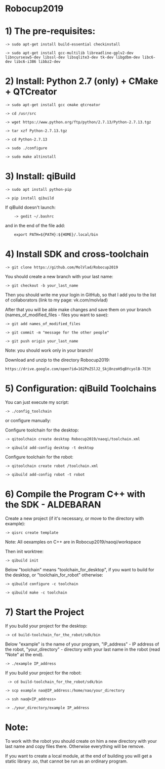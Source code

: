 # Robocup2019

# 1) The pre-requisites:

    -> sudo apt-get install build-essential checkinstall 

    -> sudo apt-get install gcc-multilib libreadline-gplv2-dev libncursesw5-dev libssl-dev libsqlite3-dev tk-dev libgdbm-dev libc6-dev libc6-i386 libbz2-dev 

# 2) Install: Python 2.7 (only) + CMake + QTCreator 

    -> sudo apt-get install gcc cmake qtcreator 

    -> cd /usr/src 

    -> wget https://www.python.org/ftp/python/2.7.13/Python-2.7.13.tgz 

    -> tar xzf Python-2.7.13.tgz 

    -> cd Python-2.7.13 

    -> sudo ./configure 

    -> sudo make altinstall 

# 3) Install: qiBuild 

    -> sudo apt install python-pip

    -> pip install qibuild

  If qiBuild doesn't launch: 

        -> gedit ~/.bashrc 
  
  and in the end of the file add: 
  
        export PATH=${PATH}:${HOME}/.local/bin

 # 4) Install SDK and cross-toolchain

    -> git clone https://github.com/MolVlad/Robocup2019
    
You should create a new branch with your last name:
    
    -> git checkout -b your_last_name
    
Then you should write me your login in GitHub, so that I add you to the list of collaborators (link to my page: vk.com/molvlad)

After that you will be able make changes and save them on your branch (names_of_modified_files - files you want to save):

    -> git add names_of_modified_files
    
    -> git commit -m "message for the other people"
    
    -> git push origin your_last_name
    
Note: you should work only in your branch!

Download and unzip to the directory Robocup2019:
    
    https://drive.google.com/open?id=162PeZSlJ2_Skj8nzoH5qBYcyolB-7E3t

# 5) Configuration: qiBuild Toolchains

 You can just execute my script:
 
    -> ./config_toolchain
    
 or configure manually:

 Configure toolchain for the desktop:
 
    -> qitoolchain create desktop Robocup2019/naoqi/toolchain.xml
  
    -> qibuild add-config desktop -t desktop
  
  Configure toolchain for the robot:
  
    -> qitoolchain create robot /toolchain.xml
  
    -> qibuild add-config robot -t robot                                       

 # 6) Compile the Program C++ with the SDK - ALDEBARAN

Create a new project (if it's necessary, or move to the directory with example):

    -> qisrc create template
    
Note: All oexamples on C++ are in Robocup2019/naoqi/workspace

Then init worktree:

    -> qibuild init
    
 Below "toolchain" means "toolchain_for_desktop", if you want to build for the desktop, or "toolchain_for_robot" otherwise:
    
    -> qibuild configure -c toolchain
    
    -> qibuild make -c toolchain
    
 # 7) Start the Project 
 
 If you build your project for the desktop:
 
    -> cd build-toolchain_for_the_robot/sdk/bin
    
 Below "example" is the name of your program, "IP_address" - IP address of the robot, "your_directory" - directory with your last name in the robot (read "Note" at the end).
    
    -> ./example IP_address
    
 If you build your project for the robot:
 
     -> cd build-toolchain_for_the_robot/sdk/bin
     
    -> scp example nao@IP_address:/home/nao/your_directory
    
    -> ssh nao@<IP_address>
    
    -> ./your_directory/example IP_address
    
# Note:

To work with the robot you should create on him a new directory with your last name and copy files there. Otherwise everything will be remove.

If you want to create a local module, at the end of building you will get a static library .so, that cannot be run as an ordinary program.
